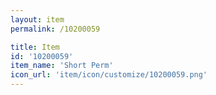 ```yaml
---
layout: item
permalink: /10200059

title: Item
id: '10200059'
item_name: 'Short Perm'
icon_url: 'item/icon/customize/10200059.png'
---
```

